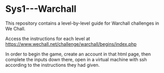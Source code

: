 # Sys1---Warchall
This repository contains a level-by-level guide for Warchall challenges in We Chall.

Access the instructions for each level at https://www.wechall.net/challenge/warchall/begins/index.php

In order to begin the game, create an account in that html page, then complete the inputs down there, open in a virtual machine with ssh according to the instructions they had given. 
